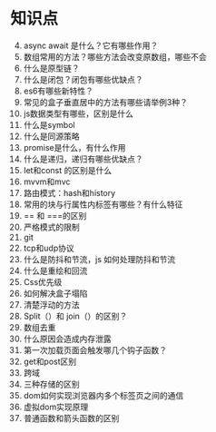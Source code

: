 # 知识点

4. async await 是什么？它有哪些作用？
5. 数组常用的方法？哪些方法会改变原数组，哪些不会
6. 什么是原型链？
7. 什么是闭包？闭包有哪些优缺点？
8. es6有哪些新特性？
11. 常见的盒子垂直居中的方法有哪些请举例3种？
12. js数据类型有哪些，区别是什么
13. 什么是symbol
14. 什么是同源策略
15. promise是什么，有什么作用
16. 什么是递归，递归有哪些优缺点？
17. let和const 的区别是什么
19. mvvm和mvc
20. 路由模式：hash和history
21. 常用的块与行属性内标签有哪些？有什么特征
22. == 和 ===的区别
23. 严格模式的限制
24. git
25. tcp和udp协议
27. 什么是防抖和节流，js 如何处理防抖和节流
28. 什么是重绘和回流
29. Css优先级
30. 如何解决盒子塌陷
31. 清楚浮动的方法
32. Split（）和 join（）的区别？
33. 数组去重
34. 什么原因会造成内存泄露
35. 第一次加载页面会触发哪几个钩子函数？
37. get和post区别
38. 跨域
39. 三种存储的区别
40. dom如何实现浏览器内多个标签页之间的通信
43. 虚拟dom实现原理
44. 普通函数和箭头函数的区别
